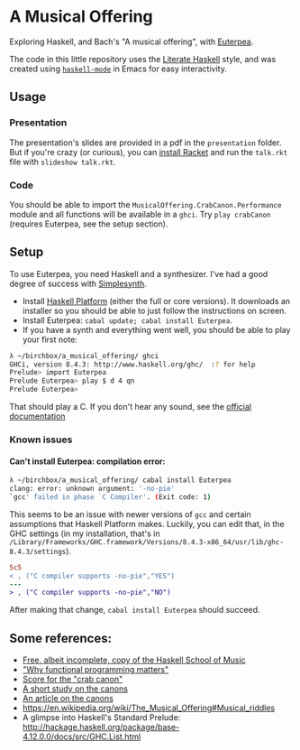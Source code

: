 # A Musical Offering

Exploring Haskell, and Bach's "A musical offering", with [Euterpea](http://www.euterpea.com/).

The code in this little repository uses the [Literate Haskell](https://wiki.haskell.org/Literate_programming) style, and was created using [`haskell-mode`](https://wiki.haskell.org/Haskell-mode) in Emacs for easy interactivity.

## Usage

### Presentation

The presentation's slides are provided in a pdf in the `presentation` folder. But if you're crazy (or curious), you can [install Racket](https://download.racket-lang.org/) and run the `talk.rkt` file with `slideshow talk.rkt`.

### Code

You should be able to import the `MusicalOffering.CrabCanon.Performance` module and all functions will be available in a `ghci`. Try `play crabCanon` (requires Euterpea, see the setup section).

## Setup

To use Euterpea, you need Haskell and a synthesizer. I've had a good degree of success with [Simplesynth](http://notahat.com/simplesynth/).

* Install [Haskell Platform](https://www.haskell.org/platform/) (either the full or core versions). It downloads an installer so you should be able to just follow the instructions on screen.
* Install Euterpea: `cabal update; cabal install Euterpea`.
* If you have a synth and everything went well, you should be able to play your first note:

```sh
λ ~/birchbox/a_musical_offering/ ghci
GHCi, version 8.4.3: http://www.haskell.org/ghc/  :? for help
Prelude> import Euterpea
Prelude Euterpea> play $ d 4 qn
Prelude Euterpea> 
```

That should play a C. If you don't hear any sound, see the [official documentation](http://euterpea.com/download-and-installation/)

### Known issues

#### Can't install Euterpea: compilation error:

```sh
λ ~/birchbox/a_musical_offering/ cabal install Euterpea
clang: error: unknown argument: '-no-pie'
`gcc' failed in phase `C Compiler'. (Exit code: 1)
```

This seems to be an issue with newer versions of `gcc` and certain assumptions that Haskell Platform makes. Luckily, you can edit that, in the GHC settings (in my installation, that's in `/Library/Frameworks/GHC.framework/Versions/8.4.3-x86_64/usr/lib/ghc-8.4.3/settings`).

```diff
5c5
< , ("C compiler supports -no-pie","YES")
---
> , ("C compiler supports -no-pie","NO")
```

After making that change, `cabal install Euterpea` should succeed.



## Some references:

* [Free, albeit incomplete, copy of the Haskell School of Music](http://haskell.cs.yale.edu/wp-content/uploads/2015/03/HSoM.pdf)
* ["Why functional programming matters"](https://www.cs.kent.ac.uk/people/staff/dat/miranda/whyfp90.pdf)
* [Score for the "crab canon"](https://imslp.org/wiki/Musikalisches_Opfer,_BWV_1079_(Bach,_Johann_Sebastian))
* [A short study on the canons](http://jan.ucc.nau.edu/tas3/musoffcanons.html)
* [An article on the canons](http://www.ams.org/publicoutreach/feature-column/fcarc-canons)
* https://en.wikipedia.org/wiki/The_Musical_Offering#Musical_riddles
* A glimpse into Haskell's Standard Prelude: http://hackage.haskell.org/package/base-4.12.0.0/docs/src/GHC.List.html
